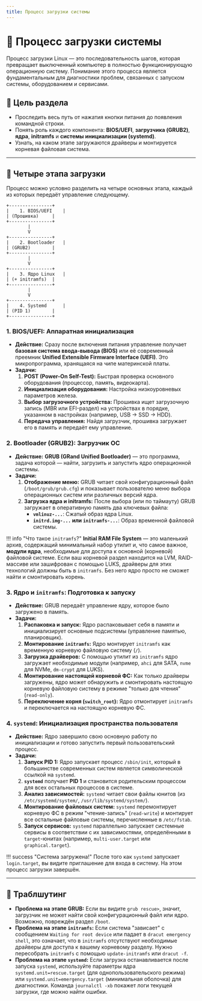 ```yaml
---
title: Процесс загрузки системы
---
```


# 🚀 Процесс загрузки системы

Процесс загрузки Linux — это последовательность шагов, которая превращает выключенный компьютер в полностью функционирующую операционную систему. Понимание этого процесса является фундаментальным для диагностики проблем, связанных с запуском системы, оборудованием и сервисами.

## 🎯 Цель раздела

- Проследить весь путь от нажатия кнопки питания до появления командной строки.
- Понять роль каждого компонента: **BIOS/UEFI**, **загрузчика (GRUB2)**, **ядра**, **initramfs** и **системы инициализации (systemd)**.
- Узнать, на каком этапе загружаются драйверы и монтируется корневая файловая система.

--- 

## 📜 Четыре этапа загрузки

Процесс можно условно разделить на четыре основных этапа, каждый из которых передаёт управление следующему.

```
+----------------+
|    1. BIOS/UEFI    |
| (Прошивка)     |
+----------------+
        |
        V
+----------------+
|    2. Bootloader   |
| (GRUB2)        |
+----------------+
        |
        V
+----------------+
|    3. Ядро Linux   |
| (+ initramfs)  |
+----------------+
        |
        V
+----------------+
|    4. Systemd      |
| (PID 1)        |
+----------------+
```

### 1. BIOS/UEFI: Аппаратная инициализация

- **Действие:** Сразу после включения питания управление получает **базовая система ввода-вывода (BIOS)** или её современный преемник **Unified Extensible Firmware Interface (UEFI)**. Это микропрограмма, хранящаяся на чипе материнской платы.
- **Задачи:**
    1.  **POST (Power-On Self-Test):** Быстрая проверка основного оборудования (процессор, память, видеокарта).
    2.  **Инициализация оборудования:** Настройка низкоуровневых параметров железа.
    3.  **Выбор загрузочного устройства:** Прошивка ищет загрузочную запись (MBR или EFI-раздел) на устройствах в порядке, указанном в настройках (например, USB -> SSD -> HDD).
    4.  **Передача управления:** Найдя загрузчик, прошивка загружает его в память и передаёт ему управление.

### 2. Bootloader (GRUB2): Загрузчик ОС

- **Действие:** **GRUB (GRand Unified Bootloader)** — это программа, задача которой — найти, загрузить и запустить ядро операционной системы.
- **Задачи:**
    1.  **Отображение меню:** GRUB читает свой конфигурационный файл (`/boot/grub/grub.cfg`) и показывает пользователю меню выбора операционных систем или различных версий ядра.
    2.  **Загрузка ядра и initramfs:** После выбора (или по таймауту) GRUB загружает в оперативную память два ключевых файла:
        - **`vmlinuz-...`**: Сжатый образ ядра Linux.
        - **`initrd.img-...` или `initramfs-...`**: Образ временной файловой системы.

!!! info "Что такое `initramfs`?"
    **Initial RAM File System** — это маленький архив, содержащий минимальный набор утилит и, что самое важное, **модули ядра**, необходимые для доступа к основной (корневой) файловой системе. Если ваш корневой раздел находится на LVM, RAID-массиве или зашифрован с помощью LUKS, драйверы для этих технологий должны быть в `initramfs`. Без него ядро просто не сможет найти и смонтировать корень.

### 3. Ядро и `initramfs`: Подготовка к запуску

- **Действие:** GRUB передаёт управление ядру, которое было загружено в память.
- **Задачи:**
    1.  **Распаковка и запуск:** Ядро распаковывает себя в памяти и инициализирует основные подсистемы (управление памятью, планировщик).
    2.  **Монтирование `initramfs`:** Ядро монтирует `initramfs` как временную корневую файловую систему (`/`).
    3.  **Загрузка драйверов:** С помощью утилит из `initramfs` ядро загружает необходимые модули (например, `ahci` для SATA, `nvme` для NVMe, `dm-crypt` для LUKS).
    4.  **Монтирование настоящей корневой ФС:** Как только драйверы загружены, ядро может обнаружить и смонтировать настоящую корневую файловую систему в режиме "только для чтения" (`read-only`).
    5.  **Переключение корня (`switch_root`):** Ядро отмонтирует `initramfs` и переключается на настоящую корневую ФС.

### 4. `systemd`: Инициализация пространства пользователя

- **Действие:** Ядро завершило свою основную работу по инициализации и готово запустить первый пользовательский процесс.
- **Задачи:**
    1.  **Запуск PID 1:** Ядро запускает процесс `/sbin/init`, который в большинстве современных систем является символической ссылкой на `systemd`.
    2.  **`systemd`** получает **PID 1** и становится родительским процессом для всех остальных процессов в системе.
    3.  **Анализ зависимостей:** `systemd` читает свои файлы юнитов (из `/etc/systemd/system/`, `/usr/lib/systemd/system/`).
    4.  **Монтирование файловых систем:** `systemd` перемонтирует корневую ФС в режим "чтение-запись" (`read-write`) и монтирует все остальные файловые системы, перечисленные в `/etc/fstab`.
    5.  **Запуск сервисов:** `systemd` параллельно запускает системные сервисы в соответствии с их зависимостями, определёнными в `target`-юнитах (например, `multi-user.target` или `graphical.target`).

!!! success "Система загружена!"
    После того как `systemd` запускает `login.target`, вы видите приглашение для входа в систему. На этом процесс загрузки завершён.

--- 

## 🔬 Траблшутинг

- **Проблема на этапе GRUB:** Если вы видите `grub rescue>`, значит, загрузчик не может найти свой конфигурационный файл или ядро. Возможно, повреждён раздел `/boot`.
- **Проблема на этапе `initramfs`:** Если система "зависает" с сообщением `Waiting for root device` или падает в `dracut emergency shell`, это означает, что в `initramfs` отсутствуют необходимые драйверы для доступа к вашему корневому разделу. Нужно пересобрать `initramfs` с помощью `update-initramfs` или `dracut -f`.
- **Проблема на этапе `systemd`:** Если загрузка останавливается после запуска `systemd`, используйте параметры ядра `systemd.unit=rescue.target` (для однопользовательского режима) или `systemd.unit=emergency.target` (минимальная оболочка) для диагностики. Команда `journalctl -xb` покажет логи текущей загрузки, где можно найти ошибки.
